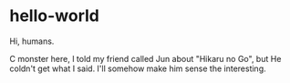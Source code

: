 # hello-world

Hi, humans.

C monster here, I told my friend called Jun about "Hikaru no Go", but He coldn't get what I said.
I'll somehow make him sense the interesting.

